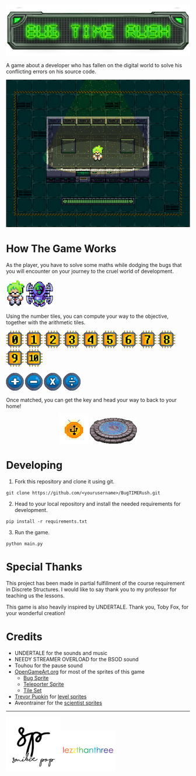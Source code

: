 ![Bug TIME Rush](img/title.png)

A game about a developer who has fallen on the digital world to solve his conflicting errors on his source code.

![Fallen](img/title_bg.png)

# How The Game Works
As the player, you have to solve some maths while dodging the bugs that you will encounter on your journey to the cruel world of development.

<img src="img\frisk_0d.png"> <img src="img\zombie.png" width=75>

Using the number tiles, you can compute your way to the objective, together with the arithmetic tiles.

<img src="img\0.png"> <img src="img\1.png"> <img src="img\2.png"> <img src="img\3.png"> <img src="img\4.png"> <img src="img\5.png"> <img src="img\6.png"> <img src="img\7.png"> <img src="img\8.png"> <img src="img\9.png"> <img src="img\10.png">

<img src="img\+.png"> <img src="img\-.png"> <img src="img\X.png"> <img src="img\D.png">

Once matched, you can get the key and head your way to back to your home!

<center>
<img src="img\key_0.png"> <img src="img\finish_o.png">
</center>

# Developing
1. Fork this repository and clone it using git.
```
git clone https://github.com/<yourusername>/BugTIMERush.git
```
2. Head to your local repository and install the needed requirements for development.
```
pip install -r requirements.txt
```
3. Run the game.
```
python main.py
```

# Special Thanks
This project has been made in partial fulfillment of the course requirement in Discrete Structures. I would like to say thank you to my professor for teaching us the lessons.

This game is also heavily inspired by UNDERTALE. Thank you, Toby Fox, for your wonderful creation!

# Credits
* UNDERTALE for the sounds and music
* NEEDY STREAMER OVERLOAD for the BSOD sound
* Touhou for the pause sound
* [OpenGameArt.org](opengameart.org) for most of the sprites of this game
  * [Bug Sprite](https://opengameart.org/content/super-dead-gunner-spidrbot)
  * [Teleporter Sprite](https://opengameart.org/content/teleporter-circle)
  * [Tile Set](https://opengameart.org/content/warped-top-down-tech-lab?utm_source=canva&utm_medium=iframely)
* [Trevor Pupkin](https://trevor-pupkin.itch.io/) for [level sprites](https://trevor-pupkin.itch.io/tech-dungeon-roguelite)
* Aveontrainer for the [scientist sprites](https://www.deviantart.com/aveontrainer/art/Scientist-823793726)

---
[<img src="img\sp.png" alt="smilie pop" width="150"/>](https://www.youtube.com/c/SmiliePop)[<img src="img\lezzthanthree.png" alt="lezzthanthree" width="150"/>](https://reddit.com/user/lezzthanthree)
